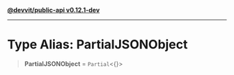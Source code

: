 [**@devvit/public-api v0.12.1-dev**](../README.md)

---

# Type Alias: PartialJSONObject

> **PartialJSONObject** = `Partial`\<\{\}\>
